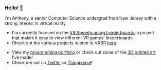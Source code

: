 ### Hello! 👋

I'm Anthony, a senior Computer Science undergrad from New Jersey with a strong interest in virtual reality.

- I'm currently focused on the [VR Speedrunning Leaderboards], a project that makes it easy to view different VR games' leaderboards.
- Check out the various projects related to VRSR [here].

* View my [programming portfolio] or check out some of the [3D printed art] I've made!
* Check me out on [Twitter] or [Thingiverse]!

[programming portfolio]: https://bigft.io/portfolio
[3D printed art]: https://bigft.io/art
[Twitter]: https://twitter.com/bigfoootttt
[Thingiverse]: https://www.thingiverse.com/bigfoott
[VR Speedrunning Leaderboards]: https://vrspeed.run
[here]: https://github.com/VRSpeedruns
